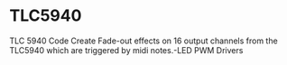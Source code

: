 TLC5940
=======
TLC 5940 Code 
Create Fade-out effects on 16 output channels from the TLC5940 which are triggered by midi notes.-LED PWM Drivers
